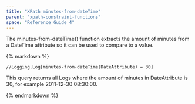 ```yaml
---
title: "XPath minutes-from-dateTime"
parent: "xpath-constraint-functions"
space: "Reference Guide 4"
---
```

The minutes-from-dateTime() function extracts the amount of minutes from a DateTime attribute so it can be used to compare to a value.

<div class="alert alert-info">{% markdown %}

```
//Logging.Log[minutes-from-dateTime(DateAttribute) = 30]

```

This query returns all Logs where the amount of minutes in DateAttribute is 30, for example 2011-12-30 08:30:00\.

{% endmarkdown %}</div>
